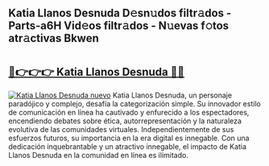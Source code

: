 ## Katia Llanos Desnuda D𝚎sn𝚞dos filtr𝚊dos - Parts-a6H Vid𝚎os filtr𝚊dos - N𝚞evas f𝚘tos atr𝚊ctivas Bkwen

# <h2><a href="http://mbci9d6.tromn.icu/?c=Katia+Llanos+Desnuda">🔗👉👉👉 Katia Llanos Desnuda 🔗🔗</a></h2>

[![Katia Llanos Desnuda nuevo](https://i.imgur.com/pEAQMta.gif)](http://mbci9d6.tromn.icu/?c=Katia+Llanos+Desnuda)
Katia Llanos Desnuda, un personaje paradójico y complejo, desafía la categorización simple. Su innovador estilo de comunicación en línea ha cautivado y enfurecido a los espectadores, encendiendo debates sobre ética, autorrepresentación y la naturaleza evolutiva de las comunidades virtuales. Independientemente de sus esfuerzos futuros, su importancia en la era digital es innegable. Con una dedicación inquebrantable y un atractivo innegable, el impacto de Katia Llanos Desnuda en la comunidad en línea es ilimitado.
